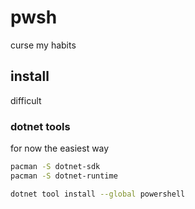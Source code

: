 # pwsh

curse my habits

## install

difficult

### dotnet tools

for now the easiest way

```sh
pacman -S dotnet-sdk
pacman -S dotnet-runtime

dotnet tool install --global powershell
```